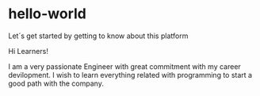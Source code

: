 # hello-world
Let´s get started by getting to know about this platform

Hi Learners!

I am a very passionate Engineer with great commitment with my career devilopment.
I wish to learn everything related with programming to start a good path with the company.
